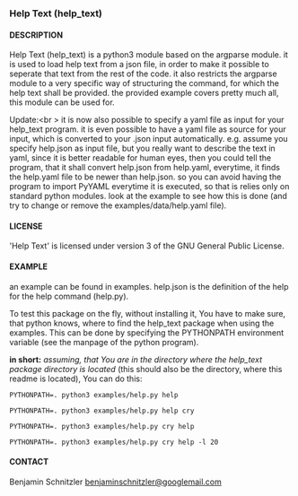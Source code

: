 ### Help Text (help\_text)

#### DESCRIPTION

Help Text (help\_text) is a python3 module based on the argparse module. it is
used to load help text from a json file, in order to make it possible to
seperate that text from the rest of the code. it also restricts the argparse
module to a very specific way of structuring the command, for which the help
text shall be provided. the provided example covers pretty much all, this module
can be used for.

Update:<br \>
it is now also possible to specify a yaml file as input for your help\_text
program. it is even possible to have a yaml file as source for your input, which
is converted to your .json input automatically. e.g. assume you specify help.json
as input file, but you really want to describe the text in yaml, since it is
better readable for human eyes, then you could tell the program, that it shall
convert help.json from help.yaml, everytime, it finds the help.yaml file to be
newer than help.json. so you can avoid having the program to import PyYAML
everytime it is executed, so that is relies only on standard python modules.
look at the example to see how this is done (and try to change or remove
the examples/data/help.yaml file).

#### LICENSE

'Help Text' is licensed under version 3 of the GNU General Public License.

#### EXAMPLE

an example can be found in examples. help.json is the definition of the help for
the help command (help.py).

To test this package on the fly, without installing it, You have to make sure,
that python knows, where to find the help\_text package when using the examples.
This can be done by specifying the PYTHONPATH environment variable (see the
manpage of the python program).

**in short:** *assuming, that You are in the directory where the help\_text
package directory is located* (this should also be the directory, where this
readme is located), You can do this:

    PYTHONPATH=. python3 examples/help.py help

    PYTHONPATH=. python3 examples/help.py help cry

    PYTHONPATH=. python3 examples/help.py cry help

    PYTHONPATH=. python3 examples/help.py cry help -l 20

#### CONTACT

Benjamin Schnitzler <benjaminschnitzler@googlemail.com>
